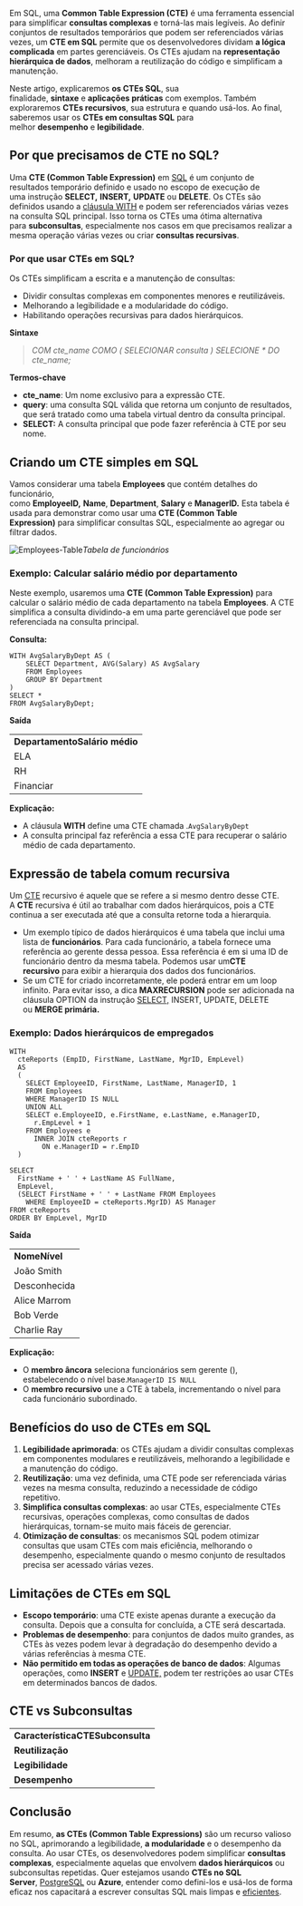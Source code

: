 Em SQL, uma **Common Table Expression (CTE)** é uma ferramenta essencial para simplificar **consultas complexas** e torná-las mais legíveis. Ao definir conjuntos de resultados temporários que podem ser referenciados várias vezes, um **CTE em SQL** permite que os desenvolvedores dividam **a lógica complicada** em partes gerenciáveis. Os CTEs ajudam na **representação hierárquica de dados**, melhoram a reutilização do código e simplificam a manutenção.

Neste artigo, explicaremos **os CTEs SQL**, sua finalidade, **sintaxe** e **aplicações práticas** com exemplos. Também exploraremos **CTEs recursivos**, sua estrutura e quando usá-los. Ao final, saberemos usar os **CTEs em consultas SQL** para melhor **desempenho** e **legibilidade**.

## Por que precisamos de CTE no SQL?

Uma **CTE (Common Table Expression)** em [SQL](https://www.geeksforgeeks.org/what-is-sql/) é um conjunto de resultados temporário definido e usado no escopo de execução de uma instrução **SELECT,** **INSERT,** **UPDATE** ou **DELETE**. Os CTEs são definidos usando a [cláusula WITH](https://www.geeksforgeeks.org/sql-with-clause/) e podem ser referenciados várias vezes na consulta SQL principal. Isso torna os CTEs uma ótima alternativa para **subconsultas**, especialmente nos casos em que precisamos realizar a mesma operação várias vezes ou criar **consultas recursivas**.

### **Por que usar CTEs em SQL?**

Os CTEs simplificam a escrita e a manutenção de consultas:

- Dividir consultas complexas em componentes menores e reutilizáveis.
- Melhorando a legibilidade e a modularidade do código.
- Habilitando operações recursivas para dados hierárquicos.

**Sintaxe**

> _COM cte_name COMO (_
> _SELECIONAR consulta_
> _)_
> _SELECIONE *_
> _DO cte_name;_

**Termos-chave**

- **cte_name**: Um nome exclusivo para a expressão CTE.
- **query**: uma consulta SQL válida que retorna um conjunto de resultados, que será tratado como uma tabela virtual dentro da consulta principal.
- **SELECT:** A consulta principal que pode fazer referência à CTE por seu nome.

## **Criando um CTE simples em SQL**

Vamos considerar uma tabela **Employees** que contém detalhes do funcionário, como **EmployeeID,** **Name**, **Department**, **Salary** e **ManagerID.** Esta tabela é usada para demonstrar como usar uma **CTE (Common Table Expression)** para simplificar consultas SQL, especialmente ao agregar ou filtrar dados.

![Employees-Table](https://media.geeksforgeeks.org/wp-content/uploads/20250113183005372265/Employees-Table.png)_Tabela de funcionários_

### **Exemplo: Calcular salário médio por departamento**

Neste exemplo, usaremos uma **CTE (Common Table Expression)** para calcular o salário médio de cada departamento na tabela **Employees**. A CTE simplifica a consulta dividindo-a em uma parte gerenciável que pode ser referenciada na consulta principal.

**Consulta:**

```
WITH AvgSalaryByDept AS (
    SELECT Department, AVG(Salary) AS AvgSalary
    FROM Employees
    GROUP BY Department
)
SELECT *
FROM AvgSalaryByDept;
```

**Saída**

|   |
|---|
|**DepartamentoSalário médio**|
|ELA|75000|
|RH|60000|
|Financiar|52500|

**Explicação:**

- A cláusula **WITH** define uma CTE chamada .`AvgSalaryByDept`
- A consulta principal faz referência a essa CTE para recuperar o salário médio de cada departamento.

## **Expressão de tabela comum recursiva**

Um [CTE](https://www.geeksforgeeks.org/recursive-join-in-sql/) recursivo é aquele que se refere a si mesmo dentro desse CTE. A **CTE** recursiva é útil ao trabalhar com dados hierárquicos, pois a CTE continua a ser executada até que a consulta retorne toda a hierarquia.

- Um exemplo típico de dados hierárquicos é uma tabela que inclui uma lista de **funcionários**. Para cada funcionário, a tabela fornece uma referência ao gerente dessa pessoa. Essa referência é em si uma ID de funcionário dentro da mesma tabela. Podemos usar um**CTE recursivo** para exibir a hierarquia dos dados dos funcionários.
- Se um CTE for criado incorretamente, ele poderá entrar em um loop infinito. Para evitar isso, a dica **MAXRECURSION** pode ser adicionada na cláusula OPTION da instrução [SELECT,](https://www.geeksforgeeks.org/sql-select-query/) INSERT, UPDATE, DELETE ou **MERGE primária.**

### **Exemplo: Dados hierárquicos de empregados**

```
WITH
  cteReports (EmpID, FirstName, LastName, MgrID, EmpLevel)
  AS
  (
    SELECT EmployeeID, FirstName, LastName, ManagerID, 1
    FROM Employees
    WHERE ManagerID IS NULL
    UNION ALL
    SELECT e.EmployeeID, e.FirstName, e.LastName, e.ManagerID, 
      r.EmpLevel + 1
    FROM Employees e
      INNER JOIN cteReports r
        ON e.ManagerID = r.EmpID
  )

SELECT
  FirstName + ' ' + LastName AS FullName, 
  EmpLevel,
  (SELECT FirstName + ' ' + LastName FROM Employees 
    WHERE EmployeeID = cteReports.MgrID) AS Manager
FROM cteReports 
ORDER BY EmpLevel, MgrID 
```

**Saída**

|   |
|---|
|**NomeNível**|
|João Smith|1|
|Desconhecida|2|
|Alice Marrom|2|
|Bob Verde|3|
|Charlie Ray|3|

**Explicação:**

- O **membro âncora** seleciona funcionários sem gerente (), estabelecendo o nível base.`ManagerID IS NULL`
- O **membro recursivo** une a CTE à tabela, incrementando o nível para cada funcionário subordinado.

## **Benefícios do uso de CTEs em SQL**

1. **Legibilidade aprimorada**: os CTEs ajudam a dividir consultas complexas em componentes modulares e reutilizáveis, melhorando a legibilidade e a manutenção do código.
2. **Reutilização**: uma vez definida, uma CTE pode ser referenciada várias vezes na mesma consulta, reduzindo a necessidade de código repetitivo.
3. **Simplifica consultas complexas**: ao usar CTEs, especialmente CTEs recursivas, operações complexas, como consultas de dados hierárquicas, tornam-se muito mais fáceis de gerenciar.
4. **Otimização de consultas**: os mecanismos SQL podem otimizar consultas que usam CTEs com mais eficiência, melhorando o desempenho, especialmente quando o mesmo conjunto de resultados precisa ser acessado várias vezes.

## Limitações de CTEs em SQL

- **Escopo temporário**: uma CTE existe apenas durante a execução da consulta. Depois que a consulta for concluída, a CTE será descartada.
- **Problemas de desempenho**: para conjuntos de dados muito grandes, as CTEs às vezes podem levar à degradação do desempenho devido a várias referências à mesma CTE.
- **Não permitido em todas as operações de banco de dados**: Algumas operações, como **INSERT** e [UPDATE,](https://www.geeksforgeeks.org/sql-update-statement/) podem ter restrições ao usar CTEs em determinados bancos de dados.

## **CTE vs Subconsultas**

|   |
|---|
|**CaracterísticaCTESubconsulta**|
|**Reutilização**|Pode ser referenciado várias vezes.|Normalmente usado uma vez.|
|**Legibilidade**|Melhora a legibilidade para consultas complexas.|Pode se tornar difícil de ler quando aninhado.|
|**Desempenho**|Otimizado para várias referências.|Pode ser menos eficiente para operações repetidas.|

## Conclusão

Em resumo, **as CTEs (Common Table Expressions)** são um recurso valioso no SQL, aprimorando a legibilidade, **a modularidade** e o desempenho da consulta. Ao usar CTEs, os desenvolvedores podem simplificar **consultas complexas**, especialmente aquelas que envolvem **dados hierárquicos** ou subconsultas repetidas. Quer estejamos usando **CTEs no SQL Server**, [PostgreSQL](https://www.geeksforgeeks.org/what-is-postgresql-introduction/) ou **Azure**, entender como defini-los e usá-los de forma eficaz nos capacitará a escrever consultas SQL mais limpas e [eficientes](https://www.geeksforgeeks.org/sql-concepts-and-queries/).
